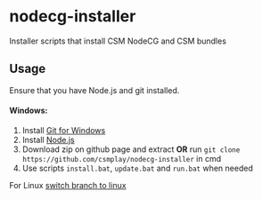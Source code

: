 # nodecg-installer

Installer scripts that install CSM NodeCG and CSM bundles

## Usage

Ensure that you have Node.js and git installed.

#### Windows:

1. Install [Git for Windows](https://git-scm.com/download/win)
2. Install [Node.js](https://nodejs.org/en/download/)
3. Download zip on github page and extract **OR** run
   `git clone https://github.com/csmplay/nodecg-installer` in cmd
4. Use scripts `install.bat`, `update.bat` and `run.bat` when needed

For Linux
[switch branch to linux](https://github.com/csmplay/nodecg-installer/tree/linux)
